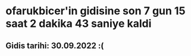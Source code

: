 # ofarukbicer'in gidisine son 7 gun 15 saat 2 dakika 43 saniye kaldi

## Gidis tarihi: 30.09.2022 :(